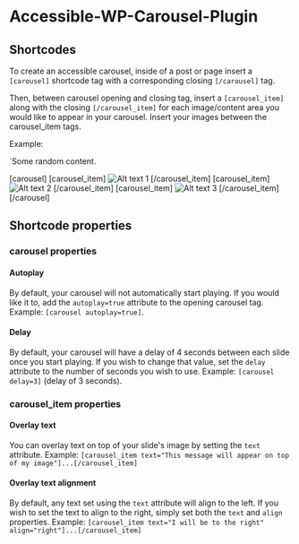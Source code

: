 # Accessible-WP-Carousel-Plugin

## Shortcodes

To create an accessible carousel, inside of a post or page insert a `[carousel]` shortcode tag with a corresponding closing `[/carousel]` tag.

Then, between carousel opening and closing tag, insert a `[carousel_item]` along with the closing `[/carousel_item]` for each image/content area you would like to appear in your carousel. Insert your images between the  carousel_item tags.

Example:


`Some random content.

[carousel]
[carousel_item]
<img src="/path/to/image/1" alt="Alt text 1" />
[/carousel_item]
[carousel_item]
<img src="/path/to/image/2" alt="Alt text 2" />
[/carousel_item]
[carousel_item]
<img src="/path/to/image/3" alt="Alt text 3" />
[/carousel_item]
[/carousel]

## Shortcode properties

### carousel properties

#### Autoplay
By default, your carousel will not automatically start playing. If you would like it to, add the `autoplay=true` attribute to the opening carousel tag. Example: `[carousel autoplay=true]`.

#### Delay
By default, your carousel will have a delay of 4 seconds between each slide once you start playing. If you wish to change that value, set the `delay` attribute to the number of seconds you wish to use. Example: `[carousel delay=3]` (delay of 3 seconds).

### carousel_item properties

#### Overlay text
You can overlay text on top of your slide's image by setting the `text` attribute. Example: `[carousel_item text="This message will appear on top of my image"]...[/carousel_item]`

#### Overlay text alignment
By default, any text set using the `text` attribute will align to the left. If you wish to set the text to align to the right, simply set both the `text` and `align` properties. Example: `[carousel_item text="I will be to the right" align="right"]...[/carousel_item]`




